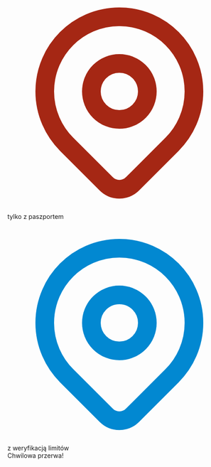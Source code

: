 ---
---
<div class="container mx-auto">
  <div class="grid grid-cols-2 gap-6 p-2">
    <div class="flex justify-center rounded-xl p-2">
      <svg xmlns="http://www.w3.org/2000/svg" class="h-6 w-6" fill="none" viewBox="0 0 24 24" stroke="rgb(165, 39, 20)">
        <path stroke-linecap="round" stroke-linejoin="round" stroke-width="2" d="M17.657 16.657L13.414 20.9a1.998 1.998 0 01-2.827 0l-4.244-4.243a8 8 0 1111.314 0z" />
        <path stroke-linecap="round" stroke-linejoin="round" stroke-width="2" d="M15 11a3 3 0 11-6 0 3 3 0 016 0z" />
      </svg>
      tylko z paszportem
    </div>
    <div class="flex justify-center rounded-xl p-2">
      <svg xmlns="http://www.w3.org/2000/svg" class="h-6 w-6" fill="none" viewBox="0 0 24 24" stroke="rgb(2, 136, 209)">
        <path stroke-linecap="round" stroke-linejoin="round" stroke-width="2" d="M17.657 16.657L13.414 20.9a1.998 1.998 0 01-2.827 0l-4.244-4.243a8 8 0 1111.314 0z" />
        <path stroke-linecap="round" stroke-linejoin="round" stroke-width="2" d="M15 11a3 3 0 11-6 0 3 3 0 016 0z" />
      </svg>
      z weryfikacją limitów
    </div>
  </div>
</div>


<div class="container mx-auto">
  Chwilowa przerwa!
</div>